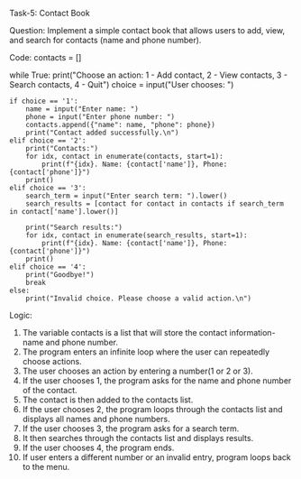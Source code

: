 Task-5: Contact Book

Question: Implement a simple contact book that allows users to add, view, and search for contacts (name and phone number).

Code:
contacts = []

while True:
    print("Choose an action: 1 - Add contact, 2 - View contacts, 3 - Search contacts, 4 - Quit")
    choice = input("User chooses: ")

    if choice == '1':
        name = input("Enter name: ")
        phone = input("Enter phone number: ")
        contacts.append({"name": name, "phone": phone})
        print("Contact added successfully.\n")
    elif choice == '2':
        print("Contacts:")
        for idx, contact in enumerate(contacts, start=1):
            print(f"{idx}. Name: {contact['name']}, Phone: {contact['phone']}")
        print()
    elif choice == '3':
        search_term = input("Enter search term: ").lower()
        search_results = [contact for contact in contacts if search_term in contact['name'].lower()]
        
        print("Search results:")
        for idx, contact in enumerate(search_results, start=1):
            print(f"{idx}. Name: {contact['name']}, Phone: {contact['phone']}")
        print()
    elif choice == '4':
        print("Goodbye!")
        break
    else:
        print("Invalid choice. Please choose a valid action.\n")

Logic:
1. The variable contacts is a list that will store the contact information- name and phone number.
2. The program enters an infinite loop where the user can repeatedly choose actions.
3. The user chooses an action by entering a number(1 or 2 or 3).
4. If the user chooses 1, the program asks for the name and phone number of the contact.
5. The contact is then added to the contacts list.
6. If the user chooses 2, the program loops through the contacts list and displays all names and phone numbers.
7. If the user chooses 3, the program asks for a search term.
8. It then searches through the contacts list and displays results.
9. If the user chooses 4, the program ends.
10. If user enters a different number or an invalid entry, program loops back to the menu.
